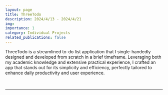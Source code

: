 ```yaml
---
layout: page
title: ThreeTodo
description: 2024/4/13 - 2024/4/21
img:
importance: 1
category: Individual Projects
related_publications: false
---
```


ThreeTodo is a streamlined to-do list application that I single-handedly designed and developed from scratch in a brief timeframe. Leveraging both my academic knowledge and extensive practical experience, I crafted an app that stands out for its simplicity and efficiency, perfectly tailored to enhance daily productivity and user experience.

<br>

---
<!-- 
### Demo Videos and Descriptions

#### V2 Update - Major Functionality Enhancements (2024/4/21)

<div style="display: flex; justify-content: center; align-items: center; flex-direction: row;">
  <video controls="" style="max-height: 600px; max-width: 200px;"> 
    <source src="/assets/img/ThreeTodo/ThreeTodoDemoV2.mp4" type="video/mp4">
    Your browser does not support the video tag.
  </video>
</div>

**V2 Video Content Summary:**

- New features and refinements include multi-task deletion, drag-and-drop to delete, and cross-page task transfer via intuitive gestures.
- This version enhances the app's flexibility and user interaction, further simplifying the task management experience.

<br>

---

#### V1 - Standard Operation Demo (2024/4/13 - 2024/4/17)

<div style="display: flex; justify-content: center; align-items: center; flex-direction: row;">
  <video controls="" style="max-height: 600px; max-width: 200px;"> 
    <source src="/assets/img/ThreeTodo/ThreeTodoDemo.mp4" type="video/mp4">
    Your browser does not support the video tag.
  </video>
</div>

**V1 Video Content Summary:**

- Demonstrates basic functionality including task addition, modification, and drag-and-drop organization.
- Showcases the seamless interaction within the app's simple yet effective interface.

 <br>

#### Dark Mode and Horizontal Orientation

<div style="display: flex; justify-content: center; align-items: center; flex-direction: row;">
  <video controls="" style="max-height: 600px; max-width: 200px;"> 
    <source src="/assets/img/ThreeTodo/ThreeTodoDemoDarkHoriz.mp4" type="video/mp4">
    Your browser does not support the video tag.
  </video>
</div>

**Video Content Summary:**

- Highlights the app’s adaptability to dark mode and horizontal viewing.
- Ensures user comfort and accessibility under various settings and device orientations.

<br>

---

### V1 ThreeTodo Screenshots

<p align="center">
  <img src="/assets/img/ThreeTodo/PlanPage.PNG" alt="Plan Page" style="width: 100%; max-width: 200px;">

  <img src="/assets/img/ThreeTodo/TodayPage.PNG" alt="Today Page" style="width: 100%; max-width: 200px;">

  <img src="/assets/img/ThreeTodo/ThoughtsPage.jpeg" alt="Thoughts Page" style="width: 100%; max-width: 200px;">
</p>

<br>

---

## ThreeTodo App - Simplifying Task Management

### Concept

The idea behind ThreeTodo was to create an application that reduces the complexity often associated with task management apps. ThreeTodo features three interlinked screens — Plan, Today, and Thoughts — each dedicated to a different aspect of task management. This design allows users to navigate between planning, executing, and brainstorming with simple gestures, making it highly intuitive and user-friendly.

<br>

---

### User Story: Simplifying Daily Task Management

**Scenario:**
Meet Alex, a busy professional who often feels overwhelmed by the complex features of traditional to-do list apps. Alex is frustrated with the common requirements to set specific dates, times, and priorities for each task, which only adds to the day's stress. What Alex needs is a straightforward app that helps keep track of daily tasks and sudden inspirations without the hassle.

**Solution:**
ThreeTodo is the perfect solution for Alex. Developed with insights from my academic background and years of practical experience, this app eliminates unnecessary complications. It embraces the philosophy that most users prefer not to navigate through multiple screens or deal with intricate settings.

<br>

#### App Functionality:

- **Three Simplified Screens:** ThreeTodo divides its functionality across three interconnected screens—Plan, Today, and Thoughts—each tailored for specific types of task management. This allows Alex to efficiently plan future tasks, track today’s to-dos, and jot down spontaneous ideas.
- **Swipe Navigation:** Instead of tapping through menus, Alex can easily swipe between screens, making the app incredibly intuitive and reducing time spent on task management.
- **One-Tap Task Addition:** The app features a prominent plus button on each screen, allowing Alex to quickly add new tasks without navigating away from the task view. This keeps everything streamlined and straightforward.
- **Visibility and Organization:** All tasks are displayed in full without being hidden or collapsed, offering a clear overview at a glance. Alex can organize thoughts into plans and move necessary actions into today’s tasks as needed.
- **Task Persistence:** Completed tasks fade to gray but remain visible, enabling Alex to build recurring daily tasks or review completed activities for a sense of accomplishment and better planning.
- **No Due Dates or Priorities:** The app removes the need to set due dates or prioritize tasks, which is ideal for Alex’s flexible and dynamic work style. It focuses on what needs to be done rather than when or in what order, aligning perfectly with Alex’s need for simplicity.

<br>

**Conclusion:**
ThreeTodo redefines task management to suit the needs of users like Alex who prefer simplicity and efficiency. By focusing on essential functionalities and removing redundant features, ThreeTodo helps users manage their daily responsibilities and spontaneous ideas with ease, making it an indispensable tool for anyone seeking a more streamlined approach to task management.

This user-centric approach not only makes ThreeTodo a valuable tool for busy professionals but also showcases the thoughtful design and user-focused philosophy behind its development.

<br>

---

### Development Process

- **Rapid Development**: Developed the entire app within a tight timeframe from April 13, 2024, to April 17, 2024, showcasing my ability to manage and execute a project efficiently.
- **Tech Stack**: Built using SwiftUI, which allowed for rapid prototyping and seamless integration of user interface elements.
- **Project Management**: Employed Agile methodologies to adapt quickly to changes and refine the app based on iterative testing.

<br>

---

### Key Features

- **Streamlined Navigation**: Users can swipe between the three main screens, reducing the need for tapping and opening new windows.
- **Intuitive Interaction**: Tasks can be added with a single tap on a universally recognizable plus button, and managing tasks is made simple with drag-and-drop functionality.
- **Customizable Tasks**: Tasks can be edited, moved between screens, or deleted, with additional options for creating separators for better organization.

<br>

---

### User-Centric Design

- **Accessibility Features**: Supports both landscape and dark mode, ensuring usability across various devices and lighting conditions.
- **Minimalist Interface**: Avoids clutter by displaying all tasks at once, making it easy for users to see their entire day or project at a glance.
- **Responsive Feedback**: Tasks that are checked off fade to gray but remain visible, allowing users to track their daily achievements without losing sight of completed tasks.

<br>

---

### Challenges and Solutions

- **User Experience Optimization**: Focused on minimizing user inputs to enhance convenience. For example, tasks do not require due dates or priority settings, simplifying the process of task management.
- **Design Simplicity**: Achieved a balance between functionality and minimalism by carefully selecting features that add value without overwhelming the user.

<br>

---

### Conclusion

ThreeTodo exemplifies my approach to software development: thoughtful, user-focused, and efficiency-driven. It stands as a testament to my skills in creating practical solutions that cater to the real needs of users, reflecting a deep understanding of task management challenges and user interface design.

This project not only showcases my technical prowess but also my capability to quickly turn concepts into fully functional products, making me a valuable asset to any team looking to enhance productivity and user engagement in software applications. -->
